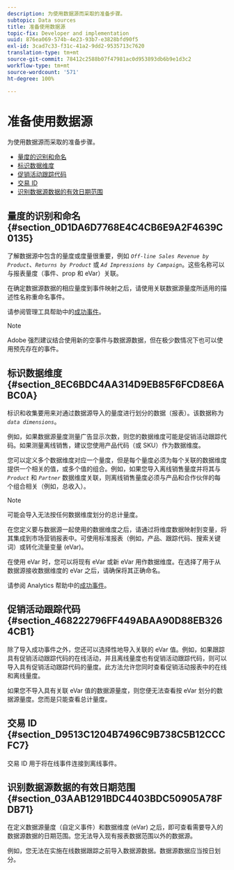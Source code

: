 ```yaml
---
description: 为使用数据源而采取的准备步骤。
subtopic: Data sources
title: 准备使用数据源
topic-fix: Developer and implementation
uuid: 876ea069-574b-4e23-93b7-e3828bfd90f5
exl-id: 3cad7c33-f31c-41a2-9dd2-9535713c7620
translation-type: tm+mt
source-git-commit: 78412c2588b07f47981ac0d953893db6b9e1d3c2
workflow-type: tm+mt
source-wordcount: '571'
ht-degree: 100%

---
```


# 准备使用数据源

为使用数据源而采取的准备步骤。

* [量度的识别和命名](/help/import/c-data-sources/datasrc-preparing.md#section_0D1DA6D7768E4C4CB6E9A2F4639C0135)
* [标识数据维度](/help/import/c-data-sources/datasrc-preparing.md#section_8EC6BDC4AA314D9EB85F6FCD8E6ABC0A)
* [促销活动跟踪代码](/help/import/c-data-sources/datasrc-preparing.md#section_468222796FF449ABAA90D88EB3264CB1)
* [交易 ID](/help/import/c-data-sources/datasrc-preparing.md#section_D9513C1204B7496C9B738C5B12CCCFC7)
* [识别数据源数据的有效日期范围](/help/import/c-data-sources/datasrc-preparing.md#section_03AAB1291BDC4403BDC50905A78FDB71)

## 量度的识别和命名  {#section_0D1DA6D7768E4C4CB6E9A2F4639C0135}

了解数据源中包含的量度或度量很重要，例如 *`Off-line Sales Revenue by Product`*、*`Returns by Product`* 或 *`Ad Impressions by Campaign`*。这些名称可以与报表量度（事件、prop 和 eVar）关联。

在确定数据源数据的相应量度到事件映射之后，请使用关联数据源量度所适用的描述性名称重命名事件。

请参阅管理工具帮助中的[成功事件](https://docs.adobe.com/content/help/zh-Hans/analytics/admin/admin-tools/success-events/success-event.html)。

>[!NOTE]
>
>Adobe 强烈建议结合使用新的空事件与数据源数据，但在极少数情况下也可以使用预先存在的事件。

## 标识数据维度 {#section_8EC6BDC4AA314D9EB85F6FCD8E6ABC0A}

标识和收集要用来对通过数据源导入的量度进行划分的数据（报表）。该数据称为 *`data dimensions`*。

例如，如果数据源量度测量广告显示次数，则您的数据维度可能是促销活动跟踪代码。如果测量离线销售，建议您使用产品代码（或 SKU）作为数据维度。

您可以定义多个数据维度对应一个量度，但是每个量度必须为每个关联的数据维度提供一个相关的值，或多个值的组合。例如，如果您导入离线销售量度并将其与 *`Product`* 和 *`Partner`* 数据维度关联，则离线销售量度必须与产品和合作伙伴的每个组合相关（例如，总收入）。

>[!NOTE]
>
>可能会导入无法按任何数据维度划分的总计量度。

在您定义要与数据源一起使用的数据维度之后，请通过将维度数据映射到变量，将其集成到市场营销报表中。可使用标准报表（例如，产品、跟踪代码、搜索关键词）或转化流量变量 (eVar)。

在使用 eVar 时，您可以将现有 eVar 或新 eVar 用作数据维度。在选择了用于从数据源接收数据维度的 eVar 之后，请确保将其正确命名。

请参阅 Analytics 帮助中的[成功事件](https://docs.adobe.com/content/help/en/analytics/admin/admin-tools/success-events/success-event.html)。

## 促销活动跟踪代码 {#section_468222796FF449ABAA90D88EB3264CB1}

除了导入成功事件之外，您还可以选择性地导入关联的 eVar 值。例如，如果跟踪具有促销活动跟踪代码的在线活动，并且离线量度也有促销活动跟踪代码，则可以导入具有促销活动跟踪代码的量度。此方法允许您同时查看促销活动报表中的在线和离线量度。

如果您不导入具有关联 eVar 值的数据源量度，则您便无法查看按 eVar 划分的数据源量度。您而是只能查看总计量度。

## 交易 ID {#section_D9513C1204B7496C9B738C5B12CCCFC7}

交易 ID 用于将在线事件连接到离线事件。

## 识别数据源数据的有效日期范围  {#section_03AAB1291BDC4403BDC50905A78FDB71}

在定义数据源量度（自定义事件）和数据维度 (eVar) 之后，即可查看需要导入的数据源数据的日期范围。您无法导入现有报表数据范围以外的数据源。

例如，您无法在实施在线数据跟踪之前导入数据源数据。数据源数据应当按日划分。

